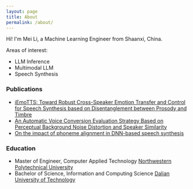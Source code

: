 ```yaml
---
layout: page
title: About
permalink: /about/
---
```


Hi! I'm Mei Li, a Machine Learning Engineer from Shaanxi, China.

Areas of interest:
* LLM Inference
* Multimodal LLM
* Speech Synthesis


### Publications‌
* [iEmoTTS: Toward Robust Cross-Speaker Emotion Transfer and Control for Speech Synthesis based on Disentanglement between Prosody and Timbre](https://arxiv.org/abs/2206.14866)
* [An Automatic Voice Conversion Evaluation Strategy Based on Perceptual Background Noise Distortion and Speaker Similarity](https://www.isca-archive.org/ssw_2016/huang16_ssw.html)
* [On the impact of phoneme alignment in DNN-based speech synthesis](https://www.isca-archive.org/ssw_2016/li16_ssw.html)


### Education
* Master of Engineer, Computer Applied Technology [Northwestern Polytechnical University](https://en.wikipedia.org/wiki/Northwestern_Polytechnical_University)
* Bachelor of Science, Information and Computing Science [Dalian University of Technology](https://en.wikipedia.org/wiki/Dalian_University_of_Technology)
